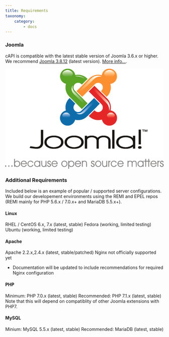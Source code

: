 ```yaml
---
title: Requirements
taxonomy:
    category:
        - docs
---
```


### Joomla

cAPI is compatible with the latest stable version of Joomla 3.6.x or higher. We recommend [Joomla 3.8.12](https://www.joomla.org/announcements/release-news/5743-joomla-3-8-12-release.html) (latest version). [More info...](https://www.joomla.org/3/).

![](Joomla-Logo-Vert-Color-Slogan1.png)

### Additional Requirements

Included below is an example of popular / supported server configurations. We build our developement environments using the REMI and EPEL repos (REMI mainly for PHP 5.6.x / 7.0.x+ and MariaDB 5.5.x+). 


#### Linux

RHEL / CentOS 6.x, 7.x (latest, stable)
Fedora (working, limited testing)
Ubuntu (working, limited testing)

#### Apache

Apache 2.2.x,2.4.x (latest, stable/patched)
Nginx not officially supported yet
* Documentation will be updated to include recommendations for required Nginx configuration

#### PHP

Minimum: PHP 7.0.x (latest, stable)
Recommended: PHP 7.1.x (latest, stable) Note that this will depend on compatiblity of other Joomla extensions with PHP7.

#### MySQL

Minium: MySQL 5.5.x (latest, stable)
Recommended: MariaDB (latest, stable)


